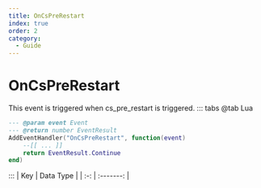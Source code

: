 ```yaml
---
title: OnCsPreRestart
index: true
order: 2
category:
  - Guide
---
```


# OnCsPreRestart
This event is triggered when cs_pre_restart is triggered.
::: tabs
@tab Lua
```lua
--- @param event Event
--- @return number EventResult
AddEventHandler("OnCsPreRestart", function(event)
    --[[ ... ]]
    return EventResult.Continue
end)
```

:::
| Key | Data Type |
| :-: | :-------: |